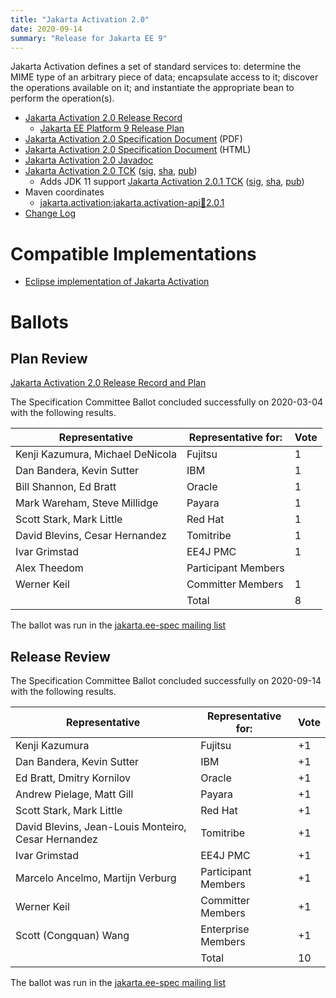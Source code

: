 ```yaml
---
title: "Jakarta Activation 2.0"
date: 2020-09-14
summary: "Release for Jakarta EE 9"
---
```

Jakarta Activation defines a set of standard services to: determine the
MIME type of an arbitrary piece of data; encapsulate access to it;
discover the operations available on it; and instantiate the
appropriate bean to perform the operation(s).

* [Jakarta Activation 2.0 Release Record](https://projects.eclipse.org/projects/ee4j.jaf/releases/2.0)
  * [Jakarta EE Platform 9 Release Plan](https://eclipse-ee4j.github.io/jakartaee-platform/jakartaee9/JakartaEE9ReleasePlan)
* [Jakarta Activation 2.0 Specification Document](./jakarta-activation-spec-2.0.pdf) (PDF)
* [Jakarta Activation 2.0 Specification Document](./jakarta-activation-spec-2.0.html) (HTML)
* [Jakarta Activation 2.0 Javadoc](./apidocs)
* [Jakarta Activation 2.0 TCK](https://download.eclipse.org/jakartaee/activation/2.0/jakarta-activation-tck-2.0.0.zip)
([sig](https://download.eclipse.org/jakartaee/activation/2.0/jakarta-activation-tck-2.0.0.zip.sig),
[sha](https://download.eclipse.org/jakartaee/activation/2.0/jakarta-activation-tck-2.0.0.zip.sha256),
[pub](https://jakarta.ee/specifications/jakartaee-spec-committee.pub))
    * Adds JDK 11 support [Jakarta Activation 2.0.1 TCK](https://download.eclipse.org/jakartaee/activation/2.0/jakarta-activation-tck-2.0.1.zip)  ([sig](https://download.eclipse.org/jakartaee/activation/2.0/jakarta-activation-tck-2.0.1.zip.sig),  [sha](https://download.eclipse.org/jakartaee/activation/2.0/jakarta-activation-tck-2.0.1.zip.sha256),  [pub](https://jakarta.ee/specifications/jakartaee-spec-committee.pub))
* Maven coordinates
  * [jakarta.activation:jakarta.activation-api:jar:2.0.1](https://search.maven.org/artifact/jakarta.activation/jakarta.activation-api/2.0.1/jar)
* [Change Log](./changelog)


# Compatible Implementations

* [Eclipse implementation of Jakarta Activation](https://eclipse-ee4j.github.io/jaf/)

# Ballots

## Plan Review

[Jakarta Activation 2.0 Release Record and Plan](https://projects.eclipse.org/projects/ee4j.jaf/releases/2.0/plan)

The Specification Committee Ballot concluded successfully on 2020-03-04 with the following results.

| Representative                                 | Representative for: | Vote |
|------------------------------------------------|---------------------|------|
| Kenji Kazumura, Michael DeNicola               | Fujitsu             |   1  |
| Dan Bandera, Kevin Sutter                      | IBM                 |   1  |
| Bill Shannon, Ed Bratt                         | Oracle              |   1  |
| Mark Wareham, Steve Millidge                   | Payara              |   1  |
| Scott Stark, Mark Little                       | Red Hat             |   1  |
| David Blevins, Cesar Hernandez                 | Tomitribe           |   1  |
| Ivar Grimstad                                  | EE4J PMC            |   1  |
| Alex Theedom                                   | Participant Members |      |
| Werner Keil                                    | Committer Members   |   1  |
|                                                | Total               |   8  |

The ballot was run in the [jakarta.ee-spec mailing list](https://www.eclipse.org/mhonarc/lists/jakarta.ee-spec/msg00629.html)

## Release Review

The Specification Committee Ballot concluded successfully on 2020-09-14 with the following results.


| Representative                                 | Representative for: | Vote |
|------------------------------------------------|---------------------|------|
|Kenji Kazumura	                                     |Fujitsu             |+1|
|Dan Bandera, Kevin Sutter                           |IBM                 |+1|
|Ed Bratt, Dmitry Kornilov                           |Oracle              |+1|
|Andrew Pielage, Matt Gill                           |Payara              |+1|
|Scott Stark, Mark Little                            |Red Hat             |+1|
|David Blevins, Jean-Louis Monteiro, Cesar Hernandez |Tomitribe           |+1|
|Ivar Grimstad                                       |EE4J PMC            |+1|
|Marcelo Ancelmo, Martijn Verburg                    |Participant Members |+1|
|Werner Keil                                         |Committer Members   |+1|
|Scott (Congquan) Wang                               |Enterprise Members  |+1|
|                                                    | Total              |10|
	
The ballot was run in the [jakarta.ee-spec mailing list](https://www.eclipse.org/lists/jakarta.ee-spec/msg00804.html)

